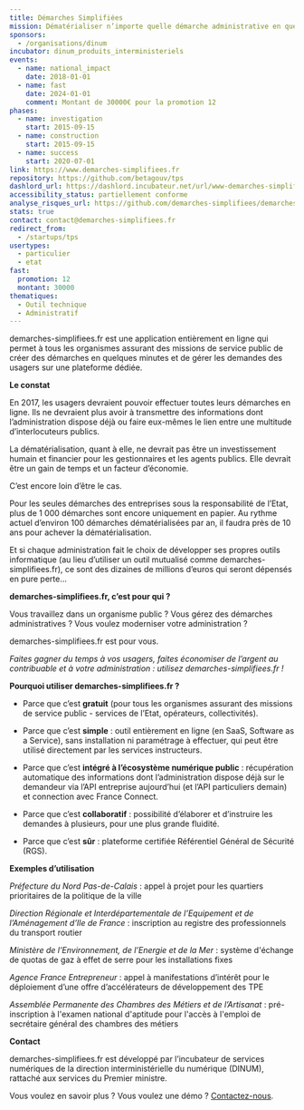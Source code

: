 ```yaml
---
title: Démarches Simplifiées
mission: Dématérialiser n’importe quelle démarche administrative en quelques minutes
sponsors:
  - /organisations/dinum
incubator: dinum_produits_interministeriels
events:
  - name: national_impact
    date: 2018-01-01
  - name: fast
    date: 2024-01-01
    comment: Montant de 30000€ pour la promotion 12
phases:
  - name: investigation
    start: 2015-09-15
  - name: construction
    start: 2015-09-15
  - name: success
    start: 2020-07-01
link: https://www.demarches-simplifiees.fr
repository: https://github.com/betagouv/tps
dashlord_url: https://dashlord.incubateur.net/url/www-demarches-simplifiees-fr/
accessibility_status: partiellement conforme
analyse_risques_url: https://github.com/demarches-simplifiees/demarches-simplifiees.fr/blob/main/SECURITY.md
stats: true
contact: contact@demarches-simplifiees.fr
redirect_from:
  - /startups/tps
usertypes:
  - particulier
  - etat
fast:
  promotion: 12
  montant: 30000
thematiques:
  - Outil technique
  - Administratif
---
```

demarches-simplifiees.fr est une application entièrement en ligne qui permet à tous les organismes assurant des missions de service public de créer des démarches en quelques minutes et de gérer les demandes des usagers sur une plateforme dédiée.

**Le constat**

En 2017, les usagers devraient pouvoir effectuer toutes leurs démarches en ligne. Ils ne devraient plus avoir à transmettre des informations dont l’administration dispose déjà ou faire eux-mêmes le lien entre une multitude d’interlocuteurs publics.

La dématérialisation, quant à elle, ne devrait pas être un investissement humain et financier pour les gestionnaires et les agents publics. Elle devrait être un gain de temps et un facteur d’économie.

C’est encore loin d’être le cas.

Pour les seules démarches des entreprises sous la responsabilité de l’Etat, plus de 1 000 démarches sont encore uniquement en papier. Au rythme actuel d’environ 100 démarches dématérialisées par an, il faudra près de 10 ans pour achever la dématérialisation.

Et si chaque administration fait le choix de développer ses propres outils informatique (au lieu d’utiliser un outil mutualisé comme demarches-simplifiees.fr), ce sont des dizaines de millions d’euros qui seront dépensés en pure perte…

**demarches-simplifiees.fr, c’est pour qui ?**

Vous travaillez dans un organisme public ? Vous gérez des démarches administratives ? Vous voulez moderniser votre administration ?

demarches-simplifiees.fr est pour vous.

_Faites gagner du temps à vos usagers, faites économiser de l’argent au contribuable et à votre administration : utilisez demarches-simplifiees.fr !_

**Pourquoi utiliser demarches-simplifiees.fr ?**

- Parce que c’est **gratuit** (pour tous les organismes assurant des missions de service public - services de l’Etat, opérateurs, collectivités).

- Parce que c’est **simple** : outil entièrement en ligne (en SaaS, Software as a Service), sans installation ni paramétrage à effectuer, qui peut être utilisé directement par les services instructeurs.

- Parce que c’est **intégré à l’écosystème numérique public** : récupération automatique des informations dont l’administration dispose déjà sur le demandeur via l’API entreprise aujourd’hui (et l’API particuliers demain) et connection avec France Connect.

- Parce que c’est **collaboratif** : possibilité d’élaborer et d’instruire les demandes à plusieurs, pour une plus grande fluidité.

- Parce que c’est **sûr** : plateforme certifiée Référentiel Général de Sécurité (RGS).

**Exemples d’utilisation**

_Préfecture du Nord Pas-de-Calais_ : appel à projet pour les quartiers prioritaires de la politique de la ville

_Direction Régionale et Interdépartementale de l’Equipement et de l’Aménagement d’Ile de France_ : inscription au registre des professionnels du transport routier

_Ministère de l’Environnement, de l’Energie et de la Mer_ : système d'échange de quotas de gaz à effet de serre pour les installations fixes

_Agence France Entrepreneur_ : appel à manifestations d’intérêt pour le déploiement d’une offre d’accélérateurs de développement des TPE

_Assemblée Permanente des Chambres des Métiers et de l’Artisanat_ : pré-inscription à l'examen national d'aptitude pour l'accès à l'emploi de secrétaire général des chambres des métiers

**Contact**

demarches-simplifiees.fr est développé par l’incubateur de services numériques de la direction interministérielle du numérique (DINUM), rattaché aux services du Premier ministre.

Vous voulez en savoir plus ? Vous voulez une démo ? <a href="https://www.demarches-simplifiees.fr/contact">Contactez-nous</a>.